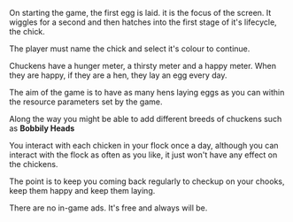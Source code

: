 On starting the game, the first egg is laid. it is the focus of the screen. It wiggles for a second and then hatches into the first stage of it's lifecycle, the chick.

The player must name the chick and select it's colour to continue.

Chuckens have a hunger meter, a thirsty meter and a happy meter. When they are happy, if they are a hen, they lay an egg every day.

The aim of the game is to have as many hens laying eggs as you can within the resource parameters set by the game.

Along the way you might be able to add different breeds of chuckens such as **Bobbily Heads**

You interact with each chicken in your flock once a day, although you can interact with the flock as often as you like, it just won't have any effect on the chickens.

The point is to keep you coming back regularly to checkup on your chooks, keep them happy and keep them laying.

There are no in-game ads. It's free and always will be.

